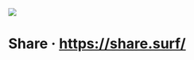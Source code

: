 <img src="https://share.surf/images/icon.png" style="display: block; margin: auto;" />

<h1>Share &middot; <a href="https://share.surf/">https://share.surf/</a></h1>
